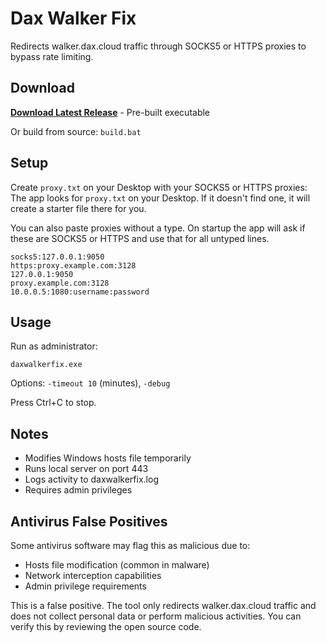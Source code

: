 # Dax Walker Fix

Redirects walker.dax.cloud traffic through SOCKS5 or HTTPS proxies to bypass rate limiting.

## Download

**[Download Latest Release](https://github.com/kolief/Dax-Walker-Fix/releases/latest)** - Pre-built executable

Or build from source: `build.bat`

## Setup

Create `proxy.txt` on your Desktop with your SOCKS5 or HTTPS proxies:
The app looks for `proxy.txt` on your Desktop. If it doesn't find one, it will create a starter file there for you.

You can also paste proxies without a type. On startup the app will ask if these are SOCKS5 or HTTPS and use that for all untyped lines.

```
socks5:127.0.0.1:9050
https:proxy.example.com:3128
127.0.0.1:9050
proxy.example.com:3128
10.0.0.5:1080:username:password
```



## Usage

Run as administrator:

```
daxwalkerfix.exe
```

Options: `-timeout 10` (minutes), `-debug`

Press Ctrl+C to stop.

## Notes

- Modifies Windows hosts file temporarily
- Runs local server on port 443
- Logs activity to daxwalkerfix.log
- Requires admin privileges

## Antivirus False Positives

Some antivirus software may flag this as malicious due to:
- Hosts file modification (common in malware)
- Network interception capabilities
- Admin privilege requirements

This is a false positive. The tool only redirects walker.dax.cloud traffic and does not collect personal data or perform malicious activities. You can verify this by reviewing the open source code.